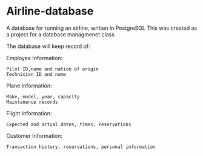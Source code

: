 # Airline-database
A database for running an airline, written in PostgreSQL
This was created as a project for a database managmenet class

The database will keep record of:

Employee Information:

    Pilot ID,name and nation of origin    
    Technician ID and name    
Plane Information:

    Make, model, year, capacity
    Maintanence records
Flight Information:

    Expected and actual dates, times, reservations
Customer Information:

    Transaction history, reservations, personal information

